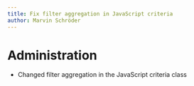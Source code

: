 ```yaml
---
title: Fix filter aggregation in JavaScript criteria
author: Marvin Schröder
---
```

# Administration
* Changed filter aggregation in the JavaScript criteria class
